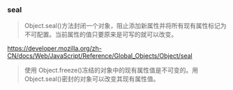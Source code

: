 ### seal

> Object.seal()方法封闭一个对象，阻止添加新属性并将所有现有属性标记为不可配置。当前属性的值只要原来是可写的就可以改变。

<https://developer.mozilla.org/zh-CN/docs/Web/JavaScript/Reference/Global_Objects/Object/seal>

> 使用 Object.freeze()冻结的对象中的现有属性值是不可变的。用 Object.seal()密封的对象可以改变其现有属性值。
